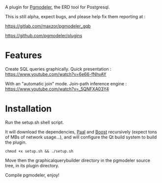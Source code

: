 A plugin for [Pgmodeler](https://www.pgmodeler.io), the ERD tool for Postgresql.

This is still alpha, expect bugs, and please help fix them reporting at :

https://gitlab.com/maxzor/pgmodeler_gqb

https://github.com/pgmodeler/plugins

# Features
Create SQL queries graphically.
Quick presentation : https://www.youtube.com/watch?v=6e66-fNhvAY

With an "automatic join" mode.
Join-path inference engine : https://www.youtube.com/watch?v=_5QNFXA03Y4

# Installation
Run the setup.sh shell script.

It will download the dependencies, [Paal](http://paal.mimuw.edu.pl/) and [Boost](https://www.boost.org/) recursively (expect tons of MBs of network usage...), and will configure the Qt build system to build the plugin.

`chmod +x setup.sh && ./setup.sh`

Move then the graphicalquerybuilder directory in the pgmodeler source tree, in its plugin directory.


Compile pgmodeler, enjoy!
